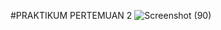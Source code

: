 #PRAKTIKUM PERTEMUAN 2
![Screenshot (90)](https://github.com/purinahdatul/Praktikum-pertemuan-2/assets/160198903/80144788-de83-4ba5-9409-ee487e441241)
